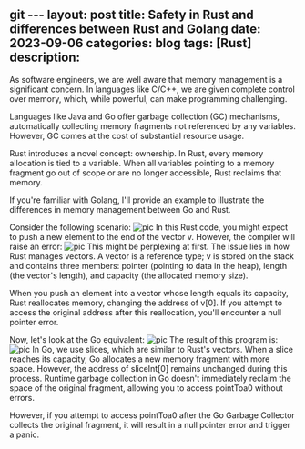 git ---
layout: post
title: Safety in Rust and differences between Rust and Golang
date: 2023-09-06
categories: blog
tags: [Rust]
description: 
---


As software engineers, we are well aware that memory management is a significant concern. In languages like C/C++, we are given complete control over memory, which, while powerful, can make programming challenging.

Languages like Java and Go offer garbage collection (GC) mechanisms, automatically collecting memory fragments not referenced by any variables. However, GC comes at the cost of substantial resource usage.

Rust introduces a novel concept: ownership. In Rust, every memory allocation is tied to a variable. When all variables pointing to a memory fragment go out of scope or are no longer accessible, Rust reclaims that memory.

If you're familiar with Golang, I'll provide an example to illustrate the differences in memory management between Go and Rust.

Consider the following scenario:
![pic](https://westyy123.github.io/img/ownership1.png)
In this Rust code, you might expect to push a new element to the end of the vector v. However, the compiler will raise an error:
![pic](https://westyy123.github.io/img/ownership2.png)
This might be perplexing at first. The issue lies in how Rust manages vectors. A vector is a reference type; v is stored on the stack and contains three members: pointer (pointing to data in the heap), length (the vector's length), and capacity (the allocated memory size).

When you push an element into a vector whose length equals its capacity, Rust reallocates memory, changing the address of v[0]. If you attempt to access the original address after this reallocation, you'll encounter a null pointer error.

Now, let's look at the Go equivalent:
![pic](https://westyy123.github.io/img/ownership3.png)
The result of this program is:
![pic](https://westyy123.github.io/img/ownership4.png)
In Go, we use slices, which are similar to Rust's vectors. When a slice reaches its capacity, Go allocates a new memory fragment with more space. However, the address of sliceInt[0] remains unchanged during this process. Runtime garbage collection in Go doesn't immediately reclaim the space of the original fragment, allowing you to access pointToa0 without errors.

However, if you attempt to access pointToa0 after the Go Garbage Collector collects the original fragment, it will result in a null pointer error and trigger a panic.